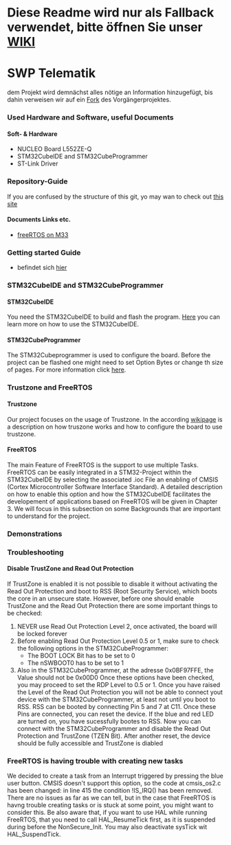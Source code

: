 # Diese Readme wird nur als Fallback verwendet, bitte öffnen Sie unser [WIKI](https://github.com/HannesGitH/SWP_Telematik/wiki)

# SWP Telematik

dem Projekt wird demnächst alles nötige an Information hinzugefügt, bis dahin verweisen wir auf ein [Fork](https://github.com/KurfuerstPilz/Softwareprojekt) des Vorgängerprojektes.

### Used Hardware and Software, useful Documents
#### Soft- & Hardware
- NUCLEO Board L552ZE-Q
- STM32CubeIDE and STM32CubeProgrammer
- ST-Link Driver

### Repository-Guide

If you are confused by the structure of this git, yo may wan to check out [this site](https://github.com/HannesGitH/SWP_Telematik/wiki/Git-Guide)

#### Documents Links etc.
- [freeRTOS on M33](https://www.freertos.org/2020/04/using-freertos-on-armv8-m-microcontrollers.html)

### Getting started Guide
- befindet sich [hier](https://github.com/HannesGitH/SWP_Telematik/wiki/getting_started)

### STM32CubeIDE and STM32CubeProgrammer
#### STM32CubeIDE
You need the STM32CubeIDE to build and flash the program. [Here]() you can learn more on how to use the STM32CubeIDE.

#### STM32CubeProgrammer
The STM32Cubeprogrammer is used to configure the board. Before the project can be flashed one might need to set Option Bytes or change th size of pages. For more information click [here]().

### Trustzone and FreeRTOS
#### Trustzone
Our project focuses on the usage of Trustzone. In the according [wikipage]() is a description on how truszone works and how to configure the board to use trustzone.

#### FreeRTOS
The main Feature of FreeRTOS is the support to use multiple Tasks. FreeRTOS can be easily integrated in a STM32-Project within the STM32CubeIDE by selecting the associated .ioc File an enabling of CMSIS (Cortex Microcontroller Software Interface Standard). A detailed description on how to enable this option and how the STM32CubeIDE facilitates the developement of applications based on FreeRTOS will be given in Chapter 3. We will focus in this subsection on some Backgrounds that are important to understand for the project. 

### Demonstrations

### Troubleshooting

#### Disable TrustZone and Read Out Protection
If TrustZone is enabled it is not possible to disable it without activating the Read Out Protection and boot to RSS (Root Security Service), which boots the core in an unsecure state. However, before one should enable TrustZone and the Read Out Protection there are some important things to be checked:
1. NEVER use Read Out Protection Level 2, once activated, the board will be locked forever
2. Before enabling Read Out Protection Level 0.5 or 1, make sure to check the following options in the STM32CubeProgrammer:
    - The BOOT LOCK Bit has to be set to 0
    - The nSWBOOT0 has to be set to 1
3. Also in the STM32CubeProgrammer, at the adresse 0x0BF97FFE, the Value should not be 0x00D0
Once these options have been checked, you may proceed to set the RDP Level to 0.5 or 1. Once you have raised the Level of the Read Out Protection you will not be able to connect yout device with the STM32CubeProgrammer, at least not until you boot to RSS.
RSS can be booted by connecting Pin 5 and 7 at C11. Once these Pins are connected, you can reset the device. If the blue and red LED are turned on, you have sucessfully bootes to RSS. Now you can connect with the STM32CubeProgrammer and disable the Read Out Protection and TrustZone (TZEN Bit). After another reset, the device should be fully accessible and TrustZone is diabled

### FreeRTOS is having trouble with creating new tasks
We decided to create a task from an Interrupt triggered by pressing the blue user button. CMSIS doesn't support this option, so the code at cmsis_os2.c has been changed: in line 415 the condition !IS_IRQ() has been removed. There are no issues as far as we can tell, but in the case that FreeRTOS is havng trouble creating tasks or is stuck at some point, you might want to consider this.
Be also aware that, if you want to use HAL while running FreeRTOS, that you need to call HAL_ResumeTick first, as it is suspended during before the NonSecure_Init. You may also deactivate sysTick wit HAL_SuspendTick.
